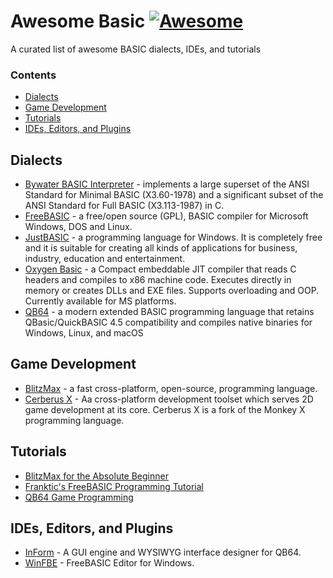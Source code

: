 Awesome Basic [![Awesome](https://cdn.rawgit.com/sindresorhus/awesome/d7305f38d29fed78fa85652e3a63e154dd8e8829/media/badge.svg)](https://github.com/sindresorhus/awesome)
============
A curated list of awesome BASIC dialects, IDEs, and tutorials

### Contents

* [Dialects](#Dialects)
* [Game Development](#Game-Development)
* [Tutorials](#Tutorials)
* [IDEs, Editors, and Plugins](#ides-editors-and-plugins)

## Dialects

* [Bywater BASIC Interpreter](https://sourceforge.net/projects/bwbasic/) - implements a large superset of the ANSI Standard for Minimal BASIC (X3.60-1978) and a significant subset of the ANSI Standard for Full BASIC (X3.113-1987) in C.
* [FreeBASIC](https://www.freebasic.net/) - a free/open source (GPL), BASIC compiler for Microsoft Windows, DOS and Linux. 
* [JustBASIC](https://justbasic.com/) - a programming language for Windows.  It is completely free and it is suitable for creating all kinds of applications for business, industry, education and entertainment.
* [Oxygen Basic](https://www.oxygenbasic.org/) - a Compact embeddable JIT compiler that reads C headers and compiles to x86 machine code. Executes directly in memory or creates DLLs and EXE files. Supports overloading and OOP. Currently available for MS platforms.
* [QB64](https://www.qb64.org/portal/) - a modern extended BASIC programming language that retains QBasic/QuickBASIC 4.5 compatibility and compiles native binaries for Windows, Linux, and macOS

## Game Development

* [BlitzMax](https://blitzmax.org/) - a fast cross-platform, open-source, programming language.
* [Cerberus X](https://www.cerberus-x.com/community/portal/) - Aa cross-platform development toolset which serves 2D game development at its core. Cerberus X is a fork of the Monkey X programming language.

## Tutorials

* [BlitzMax for the Absolute Beginner](http://blitzmaxbook.com/)
* [Franktic's FreeBASIC Programming Tutorial](https://frankticfreebasic.blogspot.com/)
* [QB64 Game Programming](https://www.qb64sourcecode.com/)

## IDEs, Editors, and Plugins

* [InForm](https://www.qb64.org/inform/) - A GUI engine and WYSIWYG interface designer for QB64.
* [WinFBE](https://github.com/PaulSquires/WinFBE) - FreeBASIC Editor for Windows.
